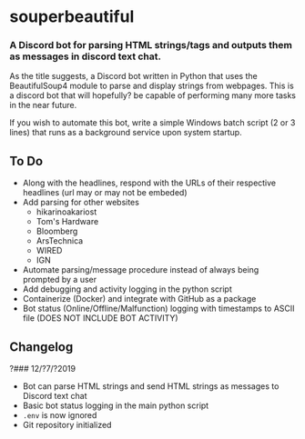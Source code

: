 # souperbeautiful
### A Discord bot for parsing HTML strings/tags and outputs them as messages in discord text chat.

As the title suggests, a Discord bot written in Python that uses the BeautifulSoup4 module to parse and display strings from webpages. This is a discord bot that will hopefully? be capable of performing many more tasks in the near future.  

If you wish to automate this bot, write a simple Windows batch script (2 or 3 lines) that runs as a background service upon system startup.  

## To Do
- Along with the headlines, respond with the URLs of their respective headlines (url may or may not be embeded)
- Add parsing for other websites
	- hikarinoakariost
	- Tom's Hardware
	- Bloomberg
	- ArsTechnica
	- WIRED
	- IGN
- Automate parsing/message procedure instead of always being prompted by a user
- Add debugging and activity logging in the python script
- Containerize (Docker) and integrate with GitHub as a package
- Bot status (Online/Offline/Malfunction) logging with timestamps to ASCII file (DOES NOT INCLUDE BOT ACTIVITY)  

## Changelog
?### 12/?7/?2019
- Bot can parse HTML strings and send HTML strings as messages to Discord text chat
- Basic bot status logging in the main python script
- `.env` is now ignored
- Git repository initialized